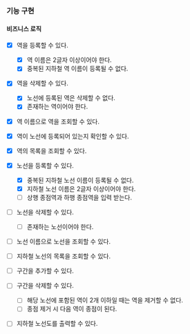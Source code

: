 ### 기능 구현

#### 비즈니스 로직

* [x] 역을 등록할 수 있다.
  * [x] 역 이름은 2글자 이상이어야 한다.
  * [x] 중복된 지하철 역 이름이 등록될 수 없다.
* [x] 역을 삭제할 수 있다.
  * [x] 노선에 등록된 역은 삭제할 수 없다.
  * [x] 존재하는 역이어야 한다.
* [x] 역 이름으로 역을 조회할 수 있다.
* [x] 역이 노선에 등록되어 있는지 확인할 수 있다.
* [x] 역의 목록을 조회할 수 있다.
* [x] 노선을 등록할 수 있다.
  * [x] 중복된 지하철 노선 이름이 등록될 수 없다.
  * [x] 지하철 노선 이름은 2글자 이상이어야 한다.
  * [ ] 상행 종점역과 하행 종점역을 입력 받는다.
* [ ] 노선을 삭제할 수 있다.
  * [ ] 존재하는 노선이어야 한다.
* [ ] 노선 이름으로 노선을 조회할 수 있다.

* [ ] 지하철 노선의 목록을 조회할 수 있다.
* [ ] 구간을 추가할 수 있다.
* [ ] 구간을 삭제할 수 있다.
  * [ ] 해당 노선에 포함된 역이 2개 이하일 때는 역을 제거할 수 없다.
  * [ ] 종점 제거 시 다음 역이 종점이 된다.
* [ ] 지하철 노선도를 출력할 수 있다.

